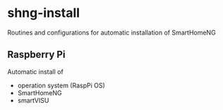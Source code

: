 # shng-install
Routines and configurations for automatic installation of SmartHomeNG

## Raspberry Pi
Automatic install of 
- operation system (RaspPi OS) 
- SmartHomeNG 
- smartVISU 
